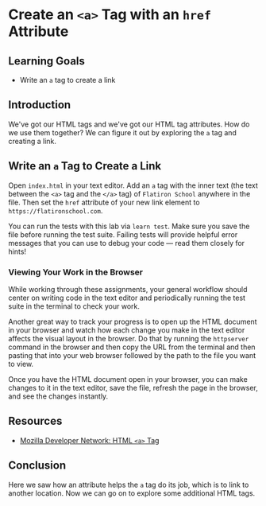 # Create an `<a>` Tag with an `href` Attribute

## Learning Goals

- Write an `a` tag to create a link

## Introduction

We've got our HTML tags and we've got our HTML tag attributes. How do we use
them together? We can figure it out by exploring the `a` tag and creating a
link.

## Write an `a` Tag to Create a Link

Open `index.html` in your text editor. Add an `a` tag with the inner text (the
text between the `<a>` tag and the `</a>` tag) of `Flatiron School` anywhere in
the file. Then set the `href` attribute of your new link element to
`https://flatironschool.com`.

You can run the tests with this lab via `learn test`. Make sure you save the file
before running the test suite. Failing tests will provide helpful error messages
that you can use to debug your code — read them closely for hints!

### Viewing Your Work in the Browser

While working through these assignments, your general workflow should center on
writing code in the text editor and periodically running the test suite in the
terminal to check your work.

Another great way to track your progress is to open up the HTML document in your
browser and watch how each change you make in the text editor affects the visual
layout in the browser. Do that by running the `httpserver` command in the
browser and then copy the URL from the terminal and then pasting that into your
web browser followed by the path to the file you want to view.

Once you have the HTML document open in your browser, you can make changes to it
in the text editor, save the file, refresh the page in the browser, and see the
changes instantly.

## Resources

* [Mozilla Developer Network: HTML `<a>` Tag](https://developer.mozilla.org/en-US/docs/Web/HTML/Element/a)

## Conclusion

Here we saw how an attribute helps the `a` tag do its job, which is to link to
another location. Now we can go on to explore some additional HTML tags.

[pview]: http://help.learn.co/the-learn-ide/common-ide-questions/viewing-html-pages-in-the-learn-ide



